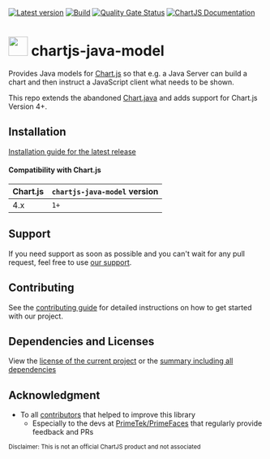 [![Latest version](https://img.shields.io/maven-central/v/software.xdev/chartjs-java-model?logo=apache%20maven)](https://mvnrepository.com/artifact/software.xdev/chartjs-java-model)
[![Build](https://img.shields.io/github/actions/workflow/status/xdev-software/chartjs-java-model/check-build.yml?branch=develop)](https://github.com/xdev-software/chartjs-java-model/actions/workflows/check-build.yml?query=branch%3Adevelop)
[![Quality Gate Status](https://sonarcloud.io/api/project_badges/measure?project=xdev-software_chartjs-java-model&metric=alert_status)](https://sonarcloud.io/dashboard?id=xdev-software_chartjs-java-model)
[![ChartJS Documentation](https://img.shields.io/badge/Chart.js-documentation-ff6384?logo=Chart.js)](https://www.chartjs.org/docs/latest/)

# <img src="https://www.chartjs.org/media/logo.svg" height="38" /> chartjs-java-model
Provides Java models for [Chart.js](https://www.chartjs.org/) so that e.g. a Java Server can build a chart and then instruct a JavaScript client what needs to be shown.

This repo extends the abandoned [Chart.java](https://github.com/mdewilde/chart) and adds support for Chart.js Version 4+.

## Installation
[Installation guide for the latest release](https://github.com/xdev-software/chartjs-java-model/releases/latest#Installation)

#### Compatibility with Chart.js
| Chart.js | ``chartjs-java-model`` version |
| --- | --- |
| 4.x | ``1+`` |

## Support
If you need support as soon as possible and you can't wait for any pull request, feel free to use [our support](https://xdev.software/en/services/support).

## Contributing
See the [contributing guide](./CONTRIBUTING.md) for detailed instructions on how to get started with our project.

## Dependencies and Licenses
View the [license of the current project](LICENSE) or the [summary including all dependencies](https://xdev-software.github.io/chartjs-java-model/dependencies)

## Acknowledgment
* To all [contributors](https://github.com/xdev-software/chartjs-java-model/graphs/contributors) that helped to improve this library
  * Especially to the devs at [PrimeTek/PrimeFaces](https://www.primefaces.org/) that regularly provide feedback and PRs

<sub>Disclaimer: This is not an official ChartJS product and not associated</sub>
